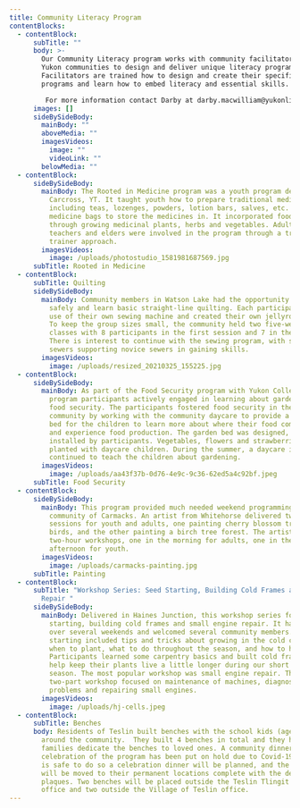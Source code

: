 ```yaml
---
title: Community Literacy Program
contentBlocks:
  - contentBlock:
      subTitle: ""
      body: >-
        Our Community Literacy program works with community facilitators from
        Yukon communities to design and deliver unique literacy programs.
        Facilitators are trained how to design and create their specific
        programs and learn how to embed literacy and essential skills.

         For more information contact Darby at darby.macwilliam@yukonliteracy.com
      images: []
      sideBySideBody:
        mainBody: ""
        aboveMedia: ""
        imagesVideos:
          image: ""
          videoLink: ""
        belowMedia: ""
  - contentBlock:
      sideBySideBody:
        mainBody: The Rooted in Medicine program was a youth program delivered in
          Carcross, YT. It taught youth how to prepare traditional medicines
          including teas, lozenges, powders, lotion bars, salves, etc. They made
          medicine bags to store the medicines in. It incorporated food security
          through growing medicinal plants, herbs and vegetables. Adults,
          teachers and elders were involved in the program through a train- the-
          trainer approach.
        imagesVideos:
          image: /uploads/photostudio_1581981687569.jpg
      subTitle: Rooted in Medicine
  - contentBlock:
      subTitle: Quilting
      sideBySideBody:
        mainBody: Community members in Watson Lake had the opportunity to socialize
          safely and learn basic straight-line quilting. Each participant had
          use of their own sewing machine and created their own jellyroll quilt.
          To keep the group sizes small, the community held two five-week
          classes with 8 participants in the first session and 7 in the second.
          There is interest to continue with the sewing program, with skilled
          sewers supporting novice sewers in gaining skills.
        imagesVideos:
          image: /uploads/resized_20210325_155225.jpg
  - contentBlock:
      sideBySideBody:
        mainBody: As part of the Food Security program with Yukon College in Mayo, YT
          program participants actively engaged in learning about gardening and
          food security. The participants fostered food security in the
          community by working with the community daycare to provide a garden
          bed for the children to learn more about where their food comes from
          and experience food production. The garden bed was designed, built and
          installed by participants. Vegetables, flowers and strawberries were
          planted with daycare children. During the summer, a daycare instructor
          continued to teach the children about gardening.
        imagesVideos:
          image: /uploads/aa43f37b-0d76-4e9c-9c36-62ed5a4c92bf.jpeg
      subTitle: Food Security
  - contentBlock:
      sideBySideBody:
        mainBody: This program provided much needed weekend programming for the
          community of Carmacks. An artist from Whitehorse delivered two weekend
          sessions for youth and adults, one painting cherry blossom trees and
          birds, and the other painting a birch tree forest. The artist led
          two-hour workshops, one in the morning for adults, one in the
          afternoon for youth.
        imagesVideos:
          image: /uploads/carmacks-painting.jpg
      subTitle: Painting
  - contentBlock:
      subTitle: "Workshop Series: Seed Starting, Building Cold Frames and Small Engine
        Repair "
      sideBySideBody:
        mainBody: Delivered in Haines Junction, this workshop series focused on seed
          starting, building cold frames and small engine repair. It happened
          over several weekends and welcomed several community members. Seed
          starting included tips and tricks about growing in the cold climate,
          when to plant, what to do throughout the season, and how to harvest.
          Participants learned some carpentry basics and built cold frames to
          help keep their plants live a little longer during our short growing
          season. The most popular workshop was small engine repair. This
          two-part workshop focused on maintenance of machines, diagnosis of
          problems and repairing small engines.
        imagesVideos:
          image: /uploads/hj-cells.jpeg
  - contentBlock:
      subTitle: Benches
      body: Residents of Teslin built benches with the school kids (ages 5-13) to put
        around the community.  They built 4 benches in total and they had
        families dedicate the benches to loved ones. A community dinner and
        celebration of the program has been put on hold due to Covid-19. When it
        is safe to do so a celebration dinner will be planned, and the benches
        will be moved to their permanent locations complete with the dedication
        plaques. Two benches will be placed outside the Teslin Tlingit Council
        office and two outside the Village of Teslin office.
---
```

